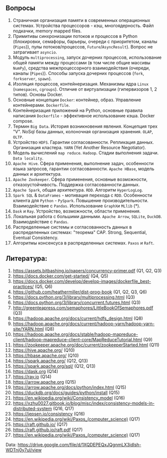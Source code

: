 ## Вопросы
1. Страничная организация памяти в современных операционных системах. Устройства процессоров - кэш, многоядерность. Файл подкачки, memory mapped files.
2. Примитивы синхронизации потоков и процессов в Python (блокировки, семафоры, барьеры, очереди с приоритетом, каналы (`Pipes`)), пулы потоков/процессов,  `Future`/`AsyncResult`). Вопрос не затрагивает `asyncio`.
3. Модуль `multiprocessing`, запуск дочерних процессов, использование общей памяти между процессами (в том числе общие массивы `NumPy`), средства межпроцессорного взаимодействия (очереди, каналы (`Pipes`)). Способы запуска дочерних процессов (`fork`, `forkserver`, `spawn`).
4. Изоляция процессов, контейнеризация. Механизмы ядра `Linux` (`namespaces`, `cgroups`). Отличие от виртуализации (гипервизоров 1, 2 типов). Основы Docker.
5. Основные концепции `Docker`: контейнер, образ. Управление контейнерами. `Dockerfile`. 
6. Контейнеризация приложений на Python, основные правила написания `Dockerfile` - эффективное использование кэша. Docker compose. 
7. Термин `Big Data`. История возникновения явления. Концепция трех "V". NoSql базы данных, колоночная организация хранения. `OLAP`, `OLTP`. 
8. Устройство `HDFS`. Гарантии согласованности. Репликация данных. Организация кластера. `YARN` (Yet Another Resource Negotiator).
9. Модель вычислений `map reduce`. `Hadoop`.  Стадии выполнения задачи. `Data locality`.
10. `Apache Hive`. Сфера применения, выполнение задач, особенности языка запросов, гарантии согласованности. `Apache HBase`, модель данных и архитектура. 
11. `Apache Zookeeper`. Сфера применения, основные возможности, отказоустойчивость. Поддержка согласованности данных.
12. `Apache Spark`, общая архитектура. `RDD`. Алгоритм `HyperLogLog`.
13. `Spark SQL` & `DataFrames` - мотивация перехода с `RDD`.  Особенности клиента для  `Python` - `PySpark`. Повышение производительности. Взаимодействие c  `Pandas`. Использование `GraphX`и `MLlib` (*). 
14. `Dask` и `Ray`. Устройство, возможности, области применения. 
15. Локальная работа с большими данными. `Apache Arrow`, `SQLite`, `DuckDB`. Взаимодействие с `Pandas`.
16. Распределенные системы и согласованность данных в распределенных системах: "теорема" CAP. Strong, Sequential, Eventual Consistency. 
17. Алгоритмы консенсуса в распределенных системах. `Paxos` и `Raft`.


## Литература:
1. https://assets.bitbashing.io/papers/concurrency-primer.pdf (Q1, Q2, Q3)
2. https://docs.docker.com/get-started/ (Q4, Q5)
3. https://docs.docker.com/develop/develop-images/dockerfile_best-practices/ (Q5, Q6)
4. https://github.com/heathermiller/dist-prog-book (Q1, Q2, Q3, Q6)
5. https://docs.python.org/3/library/multiprocessing.html (Q3)
6. https://docs.python.org/3/library/concurrent.futures.html (Q3)
7. http://greenteapress.com/semaphores/LittleBookOfSemaphores.pdf (Q3)
8. https://hadoop.apache.org/docs/current/hdfs_design.html (Q8)
9. https://hadoop.apache.org/docs/current/hadoop-yarn/hadoop-yarn-site/YARN.html (Q8)
10. https://hadoop.apache.org/docs/stable/hadoop-mapreduce-client/hadoop-mapreduce-client-core/MapReduceTutorial.html (Q9)
11. https://zookeeper.apache.org/doc/current/zookeeperStarted.html (Q11)
12. https://hive.apache.org/ (Q10)
13. https://hbase.apache.org/ (Q10)
14. https://spark.apache.org/ (Q12, Q13)
15. https://spark.apache.org/sql/ (Q12, Q13)
16. https://dask.org (Q14)
17. https://ray.io (Q14)
18. https://arrow.apache.org (Q15)
19. https://arrow.apache.org/docs/python/index.html (Q15)
20. https://duckdb.org/docs/guides/python/install (Q15)
21. https://en.wikipedia.org/wiki/Consistency_model (Q16)
22. https://xzhu0027.gitbook.io/blog/misc/index/consistency-models-in-distributed-system (Q16, Q17)
23. https://jepsen.io/consistency (Q16)
24. https://en.wikipedia.org/wiki/Paxos_(computer_science) (Q17)
25. https://raft.github.io/ (Q17)
26. https://raft.github.io/raft.pdf (Q17)
27. https://en.wikipedia.org/wiki/Paxos_(computer_science) (Q17)

Data:
https://drive.google.com/file/d/1XQDEPEQxJQgnmLX3idlsh-WDTnj0y7ul/view